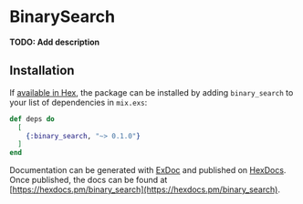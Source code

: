 # BinarySearch

**TODO: Add description**

## Installation

If [available in Hex](https://hex.pm/docs/publish), the package can be installed
by adding `binary_search` to your list of dependencies in `mix.exs`:

```elixir
def deps do
  [
    {:binary_search, "~> 0.1.0"}
  ]
end
```

Documentation can be generated with [ExDoc](https://github.com/elixir-lang/ex_doc)
and published on [HexDocs](https://hexdocs.pm). Once published, the docs can
be found at [https://hexdocs.pm/binary_search](https://hexdocs.pm/binary_search).


